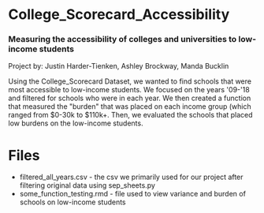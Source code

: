 # College_Scorecard_Accessibility
### Measuring the accessibility of colleges and universities to low-income students

Project by: Justin Harder-Tienken, Ashley Brockway, Manda Bucklin   


Using the College_Scorecard Dataset, we wanted to find schools that were most accessible to low-income students. We focused on the years '09-'18 and filtered for schools who were in each year.
We then created a function that measured the "burden" that was placed on each income group (which ranged from $0-30k to $110k+. Then, we evaluated the schools that placed low burdens on the low-income students. 

# Files  

- filtered_all_years.csv - the csv we primarily used for our project after filtering original data using sep_sheets.py
- some_function_testing.rmd - file used to view variance and burden of schools on low-income students
